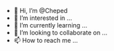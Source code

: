 - 👋 Hi, I’m @Cheped
- 👀 I’m interested in ...
- 🌱 I’m currently learning ...
- 💞️ I’m looking to collaborate on ...
- 📫 How to reach me ...

<!---
Cheped/Cheped is a ✨ special ✨ repository because its `README.md` (this file) appears on your GitHub profile.
You can croot@896cf839cf9a:/alx-pre_course# git config --global user.email "you@example.com"
root@896cf839cf9a:/alx-pre_course# git config --global user.name "Your Name"lick the Preview link to take a look at your changes.
--->
